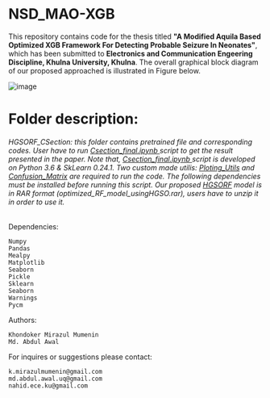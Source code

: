 # NSD_MAO-XGB

This repository contains code for the thesis titled **"A Modified Aquila Based Optimized XGB Framework For Detecting Probable Seizure In Neonates"**, which has been submitted to **Electronics and Communication Engeering Discipline, Khulna University, Khulna**. The overall graphical block diagram of our proposed approached is illustrated in Figure below.
  

![image](https://user-images.githubusercontent.com/81968951/215566515-fd1e312d-3ac4-4390-9624-039001581f3a.png)



# Folder description:
###### HGSORF_CSection: this folder contains pretrained file and corresponding codes. User have to run [Csection_final.ipynb ](https://github.com/genos29/HGSORF_CSection/blob/main/HGSORF_CS/Csection_final.ipynb) script to get the result presented in the paper. Note that, [Csection_final.ipynb ](https://github.com/genos29/HGSORF_CSection/blob/main/HGSORF_CS/Csection_final.ipynb) script is developed on Python 3.6 & SkLearn 0.24.1. Two custom made utilis: [Ploting_Utils](https://github.com/genos29/HGSORF_CSection/blob/main/HGSORF_CS/ploting_utils_v1.ipynb) and [Confusion_Matrix](https://github.com/genos29/HGSORF_CSection/blob/main/HGSORF_CS/confusion_matrix_pretty_print.ipynb) are required to run the code. The following dependencies must be installed before running this script. Our proposed [HGSORF](https://github.com/genos29/HGSORF_CSection/blob/main/HGSORF_CS/optimized_RF_model_usingHGSO.rar) model is in RAR format (optimized_RF_model_usingHGSO.rar), users have to unzip it in order to use it.

Dependencies:
```
Numpy
Pandas 
Mealpy
Matplotlib
Seaborn
Pickle
Sklearn
Seaborn
Warnings
Pycm
```


Authors:
 ```
Khondoker Mirazul Mumenin
Md. Abdul Awal
```
For inquires or suggestions please contact:
```
k.mirazulmumenin@gmail.com
md.abdul.awal.uq@gmail.com
nahid.ece.ku@gmail.com
```
